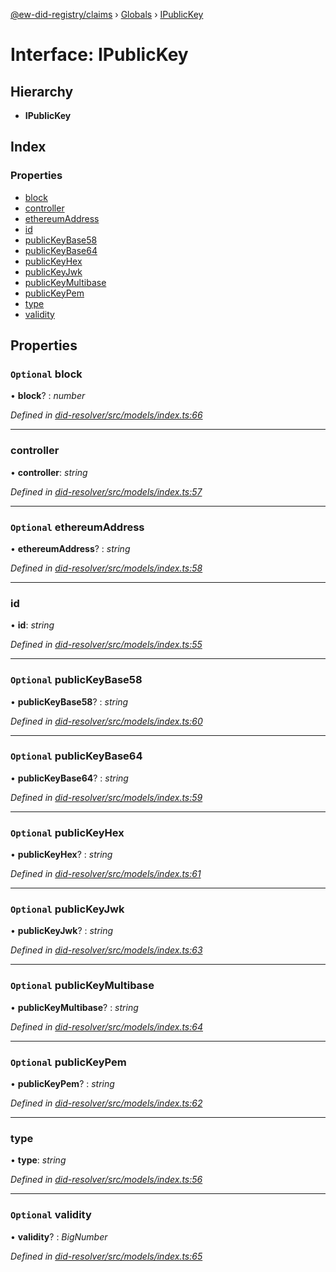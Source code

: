 [@ew-did-registry/claims](../README.md) › [Globals](../globals.md) › [IPublicKey](ipublickey.md)

# Interface: IPublicKey

## Hierarchy

* **IPublicKey**

## Index

### Properties

* [block](ipublickey.md#optional-block)
* [controller](ipublickey.md#controller)
* [ethereumAddress](ipublickey.md#optional-ethereumaddress)
* [id](ipublickey.md#id)
* [publicKeyBase58](ipublickey.md#optional-publickeybase58)
* [publicKeyBase64](ipublickey.md#optional-publickeybase64)
* [publicKeyHex](ipublickey.md#optional-publickeyhex)
* [publicKeyJwk](ipublickey.md#optional-publickeyjwk)
* [publicKeyMultibase](ipublickey.md#optional-publickeymultibase)
* [publicKeyPem](ipublickey.md#optional-publickeypem)
* [type](ipublickey.md#type)
* [validity](ipublickey.md#optional-validity)

## Properties

### `Optional` block

• **block**? : *number*

*Defined in [did-resolver/src/models/index.ts:66](https://github.com/energywebfoundation/ew-did-registry/blob/72b0e9b/packages/did-resolver/src/models/index.ts#L66)*

___

###  controller

• **controller**: *string*

*Defined in [did-resolver/src/models/index.ts:57](https://github.com/energywebfoundation/ew-did-registry/blob/72b0e9b/packages/did-resolver/src/models/index.ts#L57)*

___

### `Optional` ethereumAddress

• **ethereumAddress**? : *string*

*Defined in [did-resolver/src/models/index.ts:58](https://github.com/energywebfoundation/ew-did-registry/blob/72b0e9b/packages/did-resolver/src/models/index.ts#L58)*

___

###  id

• **id**: *string*

*Defined in [did-resolver/src/models/index.ts:55](https://github.com/energywebfoundation/ew-did-registry/blob/72b0e9b/packages/did-resolver/src/models/index.ts#L55)*

___

### `Optional` publicKeyBase58

• **publicKeyBase58**? : *string*

*Defined in [did-resolver/src/models/index.ts:60](https://github.com/energywebfoundation/ew-did-registry/blob/72b0e9b/packages/did-resolver/src/models/index.ts#L60)*

___

### `Optional` publicKeyBase64

• **publicKeyBase64**? : *string*

*Defined in [did-resolver/src/models/index.ts:59](https://github.com/energywebfoundation/ew-did-registry/blob/72b0e9b/packages/did-resolver/src/models/index.ts#L59)*

___

### `Optional` publicKeyHex

• **publicKeyHex**? : *string*

*Defined in [did-resolver/src/models/index.ts:61](https://github.com/energywebfoundation/ew-did-registry/blob/72b0e9b/packages/did-resolver/src/models/index.ts#L61)*

___

### `Optional` publicKeyJwk

• **publicKeyJwk**? : *string*

*Defined in [did-resolver/src/models/index.ts:63](https://github.com/energywebfoundation/ew-did-registry/blob/72b0e9b/packages/did-resolver/src/models/index.ts#L63)*

___

### `Optional` publicKeyMultibase

• **publicKeyMultibase**? : *string*

*Defined in [did-resolver/src/models/index.ts:64](https://github.com/energywebfoundation/ew-did-registry/blob/72b0e9b/packages/did-resolver/src/models/index.ts#L64)*

___

### `Optional` publicKeyPem

• **publicKeyPem**? : *string*

*Defined in [did-resolver/src/models/index.ts:62](https://github.com/energywebfoundation/ew-did-registry/blob/72b0e9b/packages/did-resolver/src/models/index.ts#L62)*

___

###  type

• **type**: *string*

*Defined in [did-resolver/src/models/index.ts:56](https://github.com/energywebfoundation/ew-did-registry/blob/72b0e9b/packages/did-resolver/src/models/index.ts#L56)*

___

### `Optional` validity

• **validity**? : *BigNumber*

*Defined in [did-resolver/src/models/index.ts:65](https://github.com/energywebfoundation/ew-did-registry/blob/72b0e9b/packages/did-resolver/src/models/index.ts#L65)*
